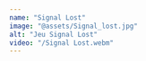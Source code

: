 ```yaml
---
name: "Signal Lost"
image: "@assets/Signal_lost.jpg"
alt: "Jeu Signal Lost"
video: "/Signal Lost.webm"
---
```

